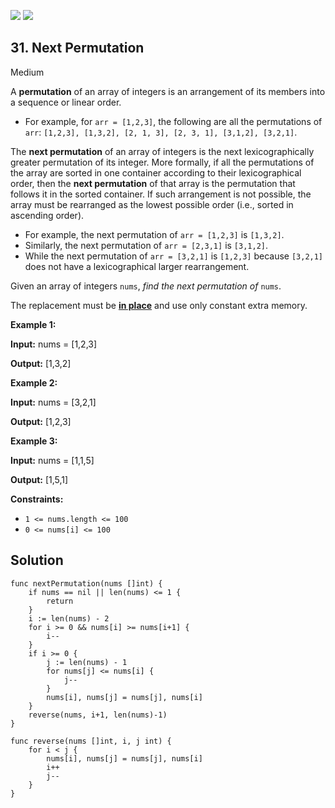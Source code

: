 [![](https://img.shields.io/github/stars/javadev/LeetCode-in-All?label=Stars&style=flat-square)](https://github.com/javadev/LeetCode-in-All)
[![](https://img.shields.io/github/forks/javadev/LeetCode-in-All?label=Fork%20me%20on%20GitHub%20&style=flat-square)](https://github.com/javadev/LeetCode-in-All/fork)

## 31\. Next Permutation

Medium

A **permutation** of an array of integers is an arrangement of its members into a sequence or linear order.

*   For example, for `arr = [1,2,3]`, the following are all the permutations of `arr`: `[1,2,3], [1,3,2], [2, 1, 3], [2, 3, 1], [3,1,2], [3,2,1]`.

The **next permutation** of an array of integers is the next lexicographically greater permutation of its integer. More formally, if all the permutations of the array are sorted in one container according to their lexicographical order, then the **next permutation** of that array is the permutation that follows it in the sorted container. If such arrangement is not possible, the array must be rearranged as the lowest possible order (i.e., sorted in ascending order).

*   For example, the next permutation of `arr = [1,2,3]` is `[1,3,2]`.
*   Similarly, the next permutation of `arr = [2,3,1]` is `[3,1,2]`.
*   While the next permutation of `arr = [3,2,1]` is `[1,2,3]` because `[3,2,1]` does not have a lexicographical larger rearrangement.

Given an array of integers `nums`, _find the next permutation of_ `nums`.

The replacement must be **[in place](http://en.wikipedia.org/wiki/In-place_algorithm)** and use only constant extra memory.

**Example 1:**

**Input:** nums = [1,2,3]

**Output:** [1,3,2] 

**Example 2:**

**Input:** nums = [3,2,1]

**Output:** [1,2,3] 

**Example 3:**

**Input:** nums = [1,1,5]

**Output:** [1,5,1] 

**Constraints:**

*   `1 <= nums.length <= 100`
*   `0 <= nums[i] <= 100`

## Solution

```golang
func nextPermutation(nums []int) {
	if nums == nil || len(nums) <= 1 {
		return
	}
	i := len(nums) - 2
	for i >= 0 && nums[i] >= nums[i+1] {
		i--
	}
	if i >= 0 {
		j := len(nums) - 1
		for nums[j] <= nums[i] {
			j--
		}
		nums[i], nums[j] = nums[j], nums[i]
	}
	reverse(nums, i+1, len(nums)-1)
}

func reverse(nums []int, i, j int) {
	for i < j {
		nums[i], nums[j] = nums[j], nums[i]
		i++
		j--
	}
}
```